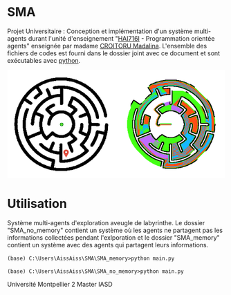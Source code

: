 # SMA

Projet Universitaire : Conception et implémentation d'un système multi-agents durant l'unité d'enseignement "[HAI716I](https://sites.google.com/view/hai716i/home) - Programmation orientée agents" enseignée par madame [CROITORU Madalina](http://www.lirmm.fr/~croitoru/). L'ensemble des fichiers de codes est fourni dans le dossier joint avec ce document et sont exécutables avec [python](https://www.python.org/).

<p align="center">
  <img src="rddoc/circleM.png" >
</p>

# Utilisation 

Système multi-agents d'exploration aveugle de labyrinthe. Le dossier "SMA_no_memory" contient un système où les agents ne partagent pas les informations collectées pendant l'exlporation et le dossier "SMA_memory" contient un système avec des agents qui partagent leurs informations.  

```shell 
(base) C:\Users\AissAiss\SMA\SMA_memory>python main.py
```

```shell 
(base) C:\Users\AissAiss\SMA\SMA_no_memory>python main.py
```

Université Montpellier 2
Master IASD
